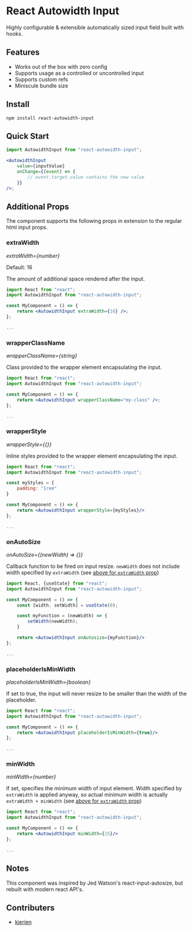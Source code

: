 # React Autowidth Input

Highly configurable & extensible automatically sized input field built with hooks.

## Features

-   Works out of the box with zero config
-   Supports usage as a controlled or uncontrolled input
-   Supports custom refs
-   Miniscule bundle size

## Install

    npm install react-autowidth-input

## Quick Start

```jsx
import AutowidthInput from "react-autowidth-input";

<AutowidthInput
    value={inputValue}
    onChange={(event) => {
        // event.target.value contains the new value
    }}
/>;
```

## Additional Props

The component supports the following props in extension to the regular html input props.

### extraWidth

_extraWidth={number}_

Default: 16

The amount of additional space rendered after the input.

```jsx
import React from "react";
import AutowidthInput from "react-autowidth-input";

const MyComponent = () => {
    return <AutowidthInput extraWidth={16} />;
};

...
```

### wrapperClassName

_wrapperClassName={string}_

Class provided to the wrapper element encapsulating the input.

```jsx
import React from "react";
import AutowidthInput from "react-autowidth-input";

const MyComponent = () => {
    return <AutowidthInput wrapperClassName="my-class" />;
};

...
```

### wrapperStyle

_wrapperStyle={{}}_

Inline styles provided to the wrapper element encapsulating the input.

```jsx
import React from "react";
import AutowidthInput from "react-autowidth-input";

const myStyles = {
    padding: "1rem"
}

const MyComponent = () => {
    return <AutowidthInput wrapperStyle={myStyles}/>
};

...
```

### onAutoSize

_onAutoSize={(newWidth) => {}}_

Callback function to be fired on input resize. `newWidth` does not include width specified by `extraWidth` (see [above for `extraWidth` prop](#extrawidth))

```jsx
import React, {useState} from "react";
import AutowidthInput from "react-autowidth-input";

const MyComponent = () => {
    const [width, setWidth] = useState(0);

    const myFunction = (newWidth) => {
        setWidth(newWidth);
    }

    return <AutowidthInput onAutosize={myFunction}/>
};

...
```

### placeholderIsMinWidth

_placeholderIsMinWidth={boolean}_

If set to true, the input will never resize to be smaller than the width of the placeholder.

```jsx
import React from "react";
import AutowidthInput from "react-autowidth-input";

const MyComponent = () => {
    return <AutowidthInput placeholderIsMinWidth={true}/>
};

...
```

### minWidth

_minWidth={number}_

If set, specifies the minimum width of input element. Width specified by `extraWidth` is applied anyway, so actual minimum width is actually `extraWidth + minWidth` (see [above for `extraWidth` prop](#extrawidth))

```jsx
import React from "react";
import AutowidthInput from "react-autowidth-input";

const MyComponent = () => {
    return <AutowidthInput minWidth={15}/>
};

...
```

## Notes

This component was inspired by Jed Watson's react-input-autosize, but rebuilt with modern react API's.

## Contributers

-   [kierien](https://github.com/kierien)
